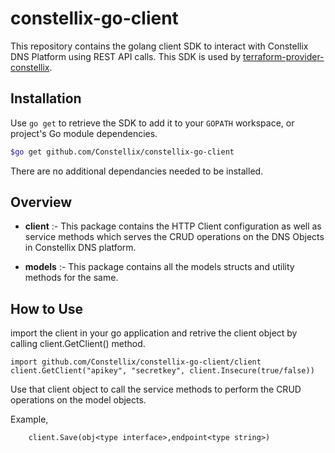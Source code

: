 # constellix-go-client
 This repository contains the golang client SDK to interact with Constellix DNS Platform using REST API calls. This SDK is used by [terraform-provider-constellix](https://github.com/Constellix/terraform-provider-constellix).

## Installation ##

Use `go get` to retrieve the SDK to add it to your `GOPATH` workspace, or project's Go module dependencies.


```sh
$go get github.com/Constellix/constellix-go-client
```

There are no additional dependancies needed to be installed.

## Overview ##
  
* <strong>client</strong> :- This package contains the HTTP Client configuration as well as service methods which serves the CRUD operations on the DNS Objects in Constellix DNS platform.

* <strong>models</strong> :- This package contains all the models structs and utility methods for the same.

## How to Use ##

import the client in your go application and retrive the client object by calling client.GetClient() method.
```golang
import github.com/Constellix/constellix-go-client/client
client.GetClient("apikey", "secretkey", client.Insecure(true/false))
```


Use that client object to call the service methods to perform the CRUD operations on the model objects.

Example,

```golang
    client.Save(obj<type interface>,endpoint<type string>)
```